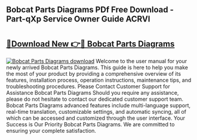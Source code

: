 ## Bobcat Parts Diagrams PDf Free Download - Part-qXp Service Owner Guide ACRVl

# <h2><a href="http://dfnjizj.blite.top/?on=Bobcat+Parts+Diagrams">🔗Download New 👉🔴 Bobcat Parts Diagrams</a></h2>

[![Bobcat Parts Diagrams download](https://i.imgur.com/lujVjoI.png)](http://dfnjizj.blite.top/?on=Bobcat+Parts+Diagrams)
Welcome to the user manual for your newly arrived Bobcat Parts Diagrams. This guide is here to help you make the most of your product by providing a comprehensive overview of its features, installation process, operation instructions, maintenance tips, and troubleshooting procedures. Please Contact Customer Support for Assistance Bobcat Parts Diagrams Should you require any assistance, please do not hesitate to contact our dedicated customer support team. Bobcat Parts Diagrams advanced features include multi-language support, real-time translation, customizable settings, and automatic syncing, all of which can be accessed and customized through the user interface. Your Success is Our Priority Bobcat Parts Diagrams. We are committed to ensuring your complete satisfaction.
